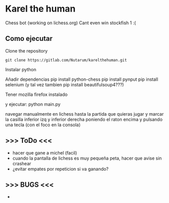 # Karel the human
Chess bot (working on lichess.org) Cant even win stockfish 1 :(

## Como ejecutar
Clone the repository
```
git clone https://gitlab.com/Nutarum/karelthehuman.git
```

Instalar python

Añadir dependencias
pip install python-chess
pip install pynput
pip install selenium
(y tal vez tambien pip install beautifulsoup4???)

Tener mozilla firefox instalado

y ejecutar:
python main.py

navegar manualmente en lichess hasta la partida que quieras jugar
y marcar la casilla inferior izq y inferior derecha poniendo el raton encima
y pulsando una tecla (con el foco en la consola)

## >>> ToDo <<<
- hacer que gane a michel (facil)
- cuando la pantalla de lichess es muy pequeña peta, hacer que avise sin crashear
- ¿evitar empates por repeticion si va ganando?

## >>> BUGS <<<
- 


